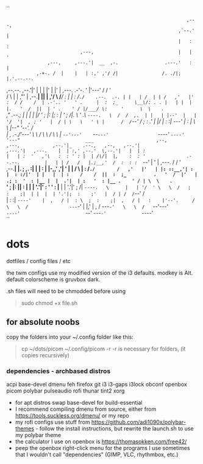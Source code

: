 ``


                                                                      ,---,          
                                                                   ,`--.' |          
                                                                   |   :  :          
                               ,---,                               |   |  '          
                   ,---,     ,---.'|  __  ,-.                 .---.'   :  |          
               ,-+-. /  |    |   | :,' ,'/ /|                /. ./|;   |.'.--.--.    
   ,--.--.    ,--.'|'   |    |   | |'  | |' | ,---.       .-'-. ' |'---' /  /    '   
  /       \  |   |  ,"' |  ,--.__| ||  |   ,'/     \     /___/ \: |     |  :  /`./   
 .--.  .-. | |   | /  | | /   ,'   |'  :  / /    /  | .-'.. '   ' .     |  :  ;_     
  \__\/: . . |   | |  | |.   '  /  ||  | ' .    ' / |/___/ \:     '      \  \    `.  
  ," .--.; | |   | |  |/ '   ; |:  |;  : | '   ;   /|.   \  ' .\          `----.   \ 
 /  /  ,.  | |   | |--'  |   | '/  '|  , ; '   |  / | \   \   ' \ |      /  /`--'  / 
;  :   .'   \|   |/      |   :    :| ---'  |   :    |  \   \  |--"      '--'.     /  
|  ,     .-./'---'        \   \  /          \   \  /    \   \ |           `--'---'   
 `--`---'                  `----'            `----'      '---"                       
                         ___                       ,--,                              
      ,---,            ,--.'|_    .--.,   ,--,   ,--.'|                              
    ,---.'|   ,---.    |  | :,' ,--.'  \,--.'|   |  | :                              
    |   | :  '   ,'\   :  : ' : |  | /\/|  |,    :  : '               .--.--.        
    |   | | /   /   |.;__,'  /  :  : :  `--'_    |  ' |      ,---.   /  /    '       
  ,--.__| |.   ; ,. :|  |   |   :  | |-,,' ,'|   '  | |     /     \ |  :  /`./       
 /   ,'   |'   | |: ::__,'| :   |  : :/|'  | |   |  | :    /    /  ||  :  ;_         
.   '  /  |'   | .; :  '  : |__ |  |  .'|  | :   '  : |__ .    ' / | \  \    `.      
'   ; |:  ||   :    |  |  | '.'|'  : '  '  : |__ |  | '.'|'   ;   /|  `----.   \     
|   | '/  ' \   \  /   ;  :    ;|  | |  |  | '.'|;  :    ;'   |  / | /  /`--'  /     
|   :    :|  `----'    |  ,   / |  : \  ;  :    ;|  ,   / |   :    |'--'.     /      
 \   \  /               ---`-'  |  |,'  |  ,   /  ---`-'   \   \  /   `--'---'       
  `----'                        `--'     ---`-'             `----'                   
``                                                                                    
# dots
dotfiles / config files / etc

the twm configs use my modified version of the i3 defaults.
modkey is Alt. default colorscheme is gruvbox dark.

.sh files will need to be chmodded before using
> sudo chmod +x file.sh

## for absolute noobs
copy the folders into your ~/.config folder like this:
> cp ~/dots/picom ~/.config/picom -r
-r is necessary for folders, (it copies recursively)

### dependencies - archbased distros
acpi
base-devel
dmenu
feh
firefox
git
i3
i3-gaps
i3lock
obconf
openbox
picom
polybar
pulseaudio
rofi
thunar
tint2
xorg
* for apt distros swap base-devel for build-essential
* I recommend compiling dmenu from source, either from https://tools.suckless.org/dmenu/ or my repo
* my rofi configs use stuff from https://github.com/adi1090x/polybar-themes - follow the install instructions, but rewrite the launch.sh to use my polybar theme
* the calculator I use on openbox is https://thomasokken.com/free42/
* peep the openbox right-click menu for the programs I use sometimes that I wouldn't call "dependencies" (GIMP, VLC, rhythmbox, etc.)
